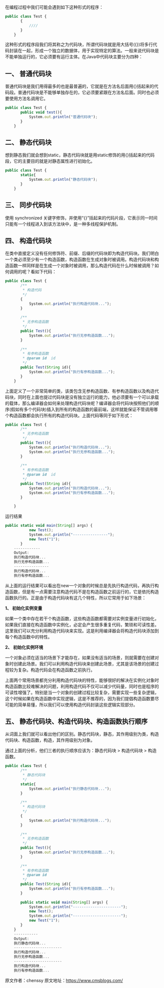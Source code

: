 


在编程过程中我们可能会遇到如下这种形式的程序：


```js 
public class Test {
       {
           ////
       }
    }
```

这种形式的程序段我们将其称之为代码块，所谓代码块就是用大括号({})将多行代码封装在一起，形成一个独立的数据体，用于实现特定的算法。一般来说代码块是不能单独运行的，它必须要有运行主体。在Java中代码块主要分为四种：

## 一、 普通代码块

普通代码块是我们用得最多的也是最普遍的，它就是在方法名后面用{}括起来的代码段。普通代码块是不能够单独存在的，它必须要紧跟在方法名后面。同时也必须要使用方法名调用它。

```js 
public class Test {
       public void test(){
           System.out.println("普通代码块");
       }
    }
```

## 二、 静态代码块

想到静态我们就会想到static，静态代码块就是用static修饰的用{}括起来的代码段，它的主要目的就是对静态属性进行初始化。

```js 
public class Test {
       static{
           System.out.println("静态代码块");
       }
    }
```

## 三、 同步代码块

使用 synchronized 关键字修饰，并使用“{}”括起来的代码片段，它表示同一时间只能有一个线程进入到该方法块中，是一种多线程保护机制。

## 四、 构造代码块

在类中直接定义没有任何修饰符、前缀、后缀的代码块即为构造代码块。我们明白一个类必须至少有一个构造函数，构造函数在生成对象时被调用。构造代码块和构造函数一样同样是在生成一个对象时被调用，那么构造代码在什么时候被调用？如何调用的呢？看如下代码：

```js 
public class Test {
       /**
        * 构造代码
        */
       {
           System.out.println("执行构造代码块...");
       }
    
       /**
        * 无参构造函数
        */
       public Test(){
           System.out.println("执行无参构造函数...");
       }
    
       /**
        * 有参构造函数
        * @param id  id
        */
       public Test(String id){
           System.out.println("执行有参构造函数...");
       }
    }
```

上面定义了一个非常简单的类，该类包含无参构造函数、有参构造函数以及构造代码块，同时在上面也提过代码块是没有独立运行的能力，他必须要有一个可以承载的载体，那么编译器会如何来处理构造代码块呢？编译器会将代码块按照他们的顺序(假如有多个代码块)插入到所有的构造函数的最前端，这样就能保证不管调用哪个构造函数都会执行所有的构造代码块。上面代码等同于如下形式：


```js 
public class Test {
       /**
        * 无参构造函数
        */
       public Test(){
           System.out.println("执行构造代码块...");
           System.out.println("执行无参构造函数...");
       }
    
       /**
        * 有参构造函数
        * @param id  id
        */
       public Test(String id){
           System.out.println("执行构造代码块...");
           System.out.println("执行有参构造函数...");
       }
    
    }
```

运行结果


```js 
public static void main(String[] args) {
           new Test();
           System.out.println("----------------");
           new Test("1");
       }
    ------------
    Output:
    执行构造代码块...
    执行无参构造函数...
    ----------------
    执行构造代码块...
    执行有参构造函数...
```

从上面的运行结果可以看出在new一个对象的时候总是先执行构造代码，再执行构造函数，但是有一点需要注意构造代码不是在构造函数之前运行的，它是依托构造函数执行的。正是由于构造代码块有这几个特性，所以它常用于如下场景：

**1、 初始化实例变量**

如果一个类中存在若干个构造函数，这些构造函数都需要对实例变量进行初始化，如果我们直接在构造函数中实例化，必定会产生很多重复代码，繁琐和可读性差。这里我们可以充分利用构造代码块来实现。这是利用编译器会将构造代码块添加到每个构造函数中的特性。

**2、 初始化实例环境**

一个对象必须在适当的场景下才能存在，如果没有适当的场景，则就需要在创建对象时创建此场景。我们可以利用构造代码块来创建此场景，尤其是该场景的创建过程较为复杂。构造代码会在构造函数之前执行。

上面两个常用场景都充分利用构造代码块的特性，能够很好的解决在实例化对象时构造函数比较难解决的问题，利用构造代码不仅可以减少代码量，同时也是程序的可读性增强了。特别是当一个对象的创建过程比较复杂，需要实现一些复杂逻辑，这个时候如果在构造函数中实现逻辑，这是不推荐的，因为我们提倡构造函数要尽可能的简单易懂，所以我们可以使用构造代码封装这些逻辑实现部分。

## 五、 静态代码块、构造代码块、构造函数执行顺序

从词面上我们就可以看出他们的区别。静态代码块，静态，其作用级别为类，构造代码块、构造函数，构造，其作用级别为对象。

通过上面的分析，他们三者的执行顺序应该为：静态代码块 > 构造代码块 > 构造函数。

```js 
public class Test {
       /**
        * 静态代码块
        */
       static{
           System.out.println("执行静态代码块...");
       }
    
       /**
        * 构造代码块
        */
       {
           System.out.println("执行构造代码块...");
       }
    
       /**
        * 无参构造函数
        */
       public Test(){
           System.out.println("执行无参构造函数...");
       }
    
       /**
        * 有参构造函数
        * @param id
        */
       public Test(String id){
           System.out.println("执行有参构造函数...");
       }
    
       public static void main(String[] args) {
           System.out.println("----------------------");
           new Test();
           System.out.println("----------------------");
           new Test("1");
       }
    }
    -----------
    Output:
    执行静态代码块...
    ----------------------
    执行构造代码块...
    执行无参构造函数...
    ----------------------
    执行构造代码块...
    执行有参构造函数...
```
  





原文作者：chenssy 原文地址：https://www.cmsblogs.com/